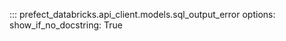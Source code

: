 ::: prefect_databricks.api_client.models.sql_output_error
    options:
      show_if_no_docstring: True